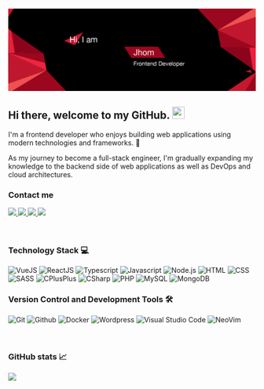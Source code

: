 ![DevJhom's GitHub Banner](./banner.png)

## Hi there, welcome to my GitHub. <img src="https://media.giphy.com/media/hvRJCLFzcasrR4ia7z/giphy.gif" height="25px" width="25px">


I'm a frontend developer who enjoys building web applications using modern technologies and frameworks. 🚀

As my journey to become a full-stack engineer, I'm gradually expanding my knowledge to the backend side of web applications as well as DevOps and cloud architectures.


### Contact me
<span align="left">
  <a href="mailto:jhomwan238@gmail.com">
    <img src="https://img.shields.io/badge/-jhomwan238@gmail.com-c14438?style=flat-square&logo=Gmail&logoColor=white&link=mailto:jhomwan238@gmail.com" />
  </a>
  <a href="https://www.linkedin.com/in/mr-sai-swan-wan-744945205">
    <img src="https://img.shields.io/badge/-LinkedIn-blue?style=flat-square&logo=Linkedin&logoColor=white&link=https://www.linkedin.com/in/mr-sai-swan-wan-744945205/" />
  </a>
  <a href="https://twitter.com/Johm_Wan">
    <img src="https://img.shields.io/badge/-Twitter-1CA2F1?style=flat-square&logo=Twitter&logoColor=white&link=https://twitter.com/Johm_Wan" />
  </a>
  <a href="https://www.instagram.com/sai.jhomwan_/">
    <img src="https://img.shields.io/badge/-Instagram-E4405F?style=flat&logo=Instagram&logoColor=white&link=https://www.instagram.com/sai.jhomwan_/" />
  </a>
</span>  

<br>
<br>
<br>

### Technology Stack 💻

<span>
  <img alt="VueJS" src="https://img.shields.io/badge/Vue%20js-181717?logo=vuedotjs&logoColor=4FC08D&style=flat-squre" />
  <img alt="ReactJS" src="https://img.shields.io/badge/React-181717?logo=react&logoColor=61DAFB&style=flat-squre" />
  <img alt="Typescript" src="https://img.shields.io/badge/Typescript-181717?logo=typescript&logoColor=3178C6&style=flat-squre" />
  <img alt="Javascript" src="https://img.shields.io/badge/Javascript-181717?logo=javascript&logoColor=F7DF1E&style=flat-squre" />
  <img alt="Node.js" src="https://img.shields.io/badge/Node.js-181717?logo=node.js&logoColor=339933&style=flat-squre" />
  <img alt="HTML" src="https://img.shields.io/badge/HTML5-181717?logo=html5&logoColor=E34F26&style=flat-squre" />
  <img alt="CSS" src="https://img.shields.io/badge/CSS3-181717?logo=css3&logoColor=1572B6&style=flat-squre" />
  <img alt="SASS" src="https://img.shields.io/badge/Sass-181717?logo=sass&logoColor=CC6699&style=flat-squre" />
  <img alt="CPlusPlus" src="https://img.shields.io/badge/C%2B%2B-181717?logo=c%2B%2B&logoColor=00599C&style=flat-squre" />
  <img alt="CSharp" src="https://img.shields.io/badge/C%23-181717?logo=csharp&logoColor=239120&style=flat-squre" />
  <img alt="PHP" src="https://img.shields.io/badge/PHP-181717?logo=php&logoColor=777BB4&style=flat-squre" />
  <img alt="MySQL" src="https://img.shields.io/badge/MySQL-181717?logo=mysql&logoColor=00758F&style=flat-squre" />
  <img alt="MongoDB" src="https://img.shields.io/badge/MongoDB-181717?logo=mongodb&logoColor=47A248&style=flat-squre" />
</span>

### Version Control and Development Tools 🛠

<span>
  <img alt="Git" src="https://img.shields.io/badge/Git-181717?logo=git&logoColor=F05032&style=flat-squre" />
  <img alt="Github" src="https://img.shields.io/badge/GitHub-181717?logo=github&logoColor=white&style=flat-squre" />
  <img alt="Docker" src="https://img.shields.io/badge/Docker-181717?logo=docker&logoColor=2CA5E0&style=flat-squre" />
  <img alt="Wordpress" src="https://img.shields.io/badge/Wordpress-181717?logo=wordpress&logoColor=00749C&style=flat-squre" />
  <img alt="Visual Studio Code" src="https://img.shields.io/badge/Visual Studio Code-181717?logo=visual+studio+code&logoColor=007ACC&style=flat-squre" />
  <img alt="NeoVim" src="https://img.shields.io/badge/NeoVim-%2357A143.svg?logo=neovim&logoColor=white&style=flat-squre" />
 </span>
 
<br>
<br>
<br>

### GitHub stats 📈

<span> 
  <img src="https://github-readme-stats.vercel.app/api?username=devjhom&show_icons=true&count_private=true&theme=codeSTACKr"/>
</span>


<!--
**DevJhom/DevJhom** is a ✨ _special_ ✨ repository because its `README.md` (this file) appears on your GitHub profile.

Here are some ideas to get you started:

- 🔭 I’m currently working on ...
- 🌱 I’m currently learning ...
- 👯 I’m looking to collaborate on ...
- 🤔 I’m looking for help with ...
- 💬 Ask me about ...
- 📫 How to reach me: ...
- 😄 Pronouns: ...
- ⚡ Fun fact: ...
-->
